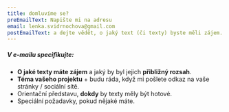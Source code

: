 ```yaml
---
title: domluvíme se?
preEmailText: Napište mi na adresu
email: lenka.svidrnochova@gmail.com
postEmailText: a dejte vědět, o jaký text (či texty) byste měli zájem.
---
```

##### V e-mailu specifikujte:

* **O jaké texty máte zájem** a jaký by byl jejich **přibližný rozsah**.
* **Téma vašeho projektu** + budu ráda, když mi pošlete odkaz na vaše stránky / sociální sítě.
* Orientační představu, **dokdy** by texty měly být hotové.
* Speciální požadavky, pokud nějaké máte.
